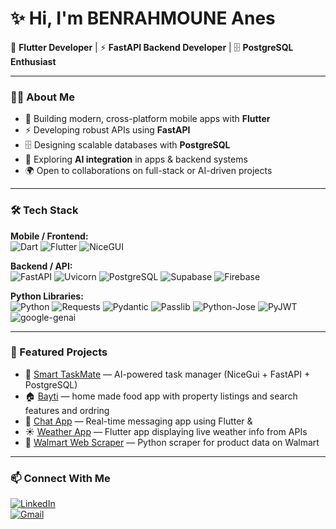# ✨ Hi, I'm BENRAHMOUNE Anes

🚀 **Flutter Developer** | ⚡ **FastAPI Backend Developer** | 🗄️ **PostgreSQL Enthusiast**

---

### 👨‍💻 About Me
- 📱 Building modern, cross-platform mobile apps with **Flutter**  
- ⚡ Developing robust APIs using **FastAPI**  
- 🗄️ Designing scalable databases with **PostgreSQL**  
- 🤖 Exploring **AI integration** in apps & backend systems  
- 🌍 Open to collaborations on full-stack or AI-driven projects  

---

### 🛠️ Tech Stack  

**Mobile / Frontend:**  
![Dart](https://img.shields.io/badge/Dart-0175C2?style=for-the-badge&logo=dart&logoColor=white) 
![Flutter](https://img.shields.io/badge/Flutter-02569B?style=for-the-badge&logo=flutter&logoColor=white) 
![NiceGUI](https://img.shields.io/badge/NiceGUI-1.4.20-blue?style=for-the-badge)

**Backend / API:**  
![FastAPI](https://img.shields.io/badge/FastAPI-009688?style=for-the-badge&logo=fastapi&logoColor=white) 
![Uvicorn](https://img.shields.io/badge/Uvicorn-9900FF?style=for-the-badge) 
![PostgreSQL](https://img.shields.io/badge/PostgreSQL-316192?style=for-the-badge&logo=postgresql&logoColor=white) 
![Supabase](https://img.shields.io/badge/Supabase-3ECF8E?style=for-the-badge&logo=supabase&logoColor=white) 
![Firebase](https://img.shields.io/badge/Firebase-FFCA28?style=for-the-badge&logo=firebase&logoColor=black)

**Python Libraries:**  
![Python](https://img.shields.io/badge/Python-3776AB?style=for-the-badge&logo=python&logoColor=white) 
![Requests](https://img.shields.io/badge/Requests-000000?style=for-the-badge&logo=python&logoColor=white) 
![Pydantic](https://img.shields.io/badge/Pydantic-00C3AA?style=for-the-badge) 
![Passlib](https://img.shields.io/badge/Passlib-6f42c1?style=for-the-badge) 
![Python-Jose](https://img.shields.io/badge/Python--Jose-007396?style=for-the-badge) 
![PyJWT](https://img.shields.io/badge/PyJWT-000000?style=for-the-badge) 
![google-genai](https://img.shields.io/badge/google-genai-4285F4?style=for-the-badge&logo=google&logoColor=white)

---

### 📌 Featured Projects
- 📝 [Smart TaskMate](https://github.com/anesensta/smart-taskmate) — AI-powered task manager (NiceGui + FastAPI + PostgreSQL)  
- 🏠 [Bayti](https://github.com/anesensta) — home made food  app with property listings and search features and ordring  
- 💬 [Chat App](https://github.com/anesensta) — Real-time messaging app using Flutter &  
- ☀️ [Weather App](https://github.com/anesensta) — Flutter app displaying live weather info from APIs  
- 🛒 [Walmart Web Scraper](https://github.com/anesensta) — Python scraper for product data on Walmart  

---

### 📫 Connect With Me
[![LinkedIn](https://img.shields.io/badge/LinkedIn-0A66C2?style=for-the-badge&logo=linkedin&logoColor=white)](https://www.linkedin.com/in/anes-benrahmoune-b60931291)  
[![Gmail](https://img.shields.io/badge/Gmail-D14836?style=for-the-badge&logo=gmail&logoColor=white)](mailto:aa.benrahmoune@ensta.edu.dz)  

